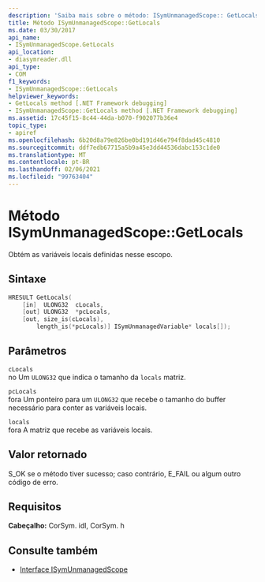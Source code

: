 ```yaml
---
description: 'Saiba mais sobre o método: ISymUnmanagedScope:: GetLocals'
title: Método ISymUnmanagedScope::GetLocals
ms.date: 03/30/2017
api_name:
- ISymUnmanagedScope.GetLocals
api_location:
- diasymreader.dll
api_type:
- COM
f1_keywords:
- ISymUnmanagedScope::GetLocals
helpviewer_keywords:
- GetLocals method [.NET Framework debugging]
- ISymUnmanagedScope::GetLocals method [.NET Framework debugging]
ms.assetid: 17c45f15-8c44-44da-b070-f902077b36e4
topic_type:
- apiref
ms.openlocfilehash: 6b20d8a79e826be0bd191d46e794f8dad45c4810
ms.sourcegitcommit: ddf7edb67715a5b9a45e3dd44536dabc153c1de0
ms.translationtype: MT
ms.contentlocale: pt-BR
ms.lasthandoff: 02/06/2021
ms.locfileid: "99763404"
---
```

# <a name="isymunmanagedscopegetlocals-method"></a>Método ISymUnmanagedScope::GetLocals

Obtém as variáveis locais definidas nesse escopo.  
  
## <a name="syntax"></a>Sintaxe  
  
```cpp  
HRESULT GetLocals(  
    [in]  ULONG32  cLocals,  
    [out] ULONG32  *pcLocals,  
    [out, size_is(cLocals),  
        length_is(*pcLocals)] ISymUnmanagedVariable* locals[]);  
```  
  
## <a name="parameters"></a>Parâmetros  

 `cLocals`  
 no Um `ULONG32` que indica o tamanho da `locals` matriz.  
  
 `pcLocals`  
 fora Um ponteiro para um `ULONG32` que recebe o tamanho do buffer necessário para conter as variáveis locais.  
  
 `locals`  
 fora A matriz que recebe as variáveis locais.  
  
## <a name="return-value"></a>Valor retornado  

 S_OK se o método tiver sucesso; caso contrário, E_FAIL ou algum outro código de erro.  
  
## <a name="requirements"></a>Requisitos  

 **Cabeçalho:** CorSym. idl, CorSym. h  
  
## <a name="see-also"></a>Consulte também

- [Interface ISymUnmanagedScope](isymunmanagedscope-interface.md)

